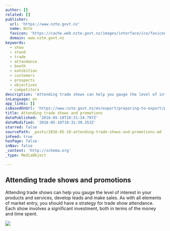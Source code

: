 ```yaml
---
author: []
related: []
publisher:
  url: 'https://www.nzte.govt.nz'
  name: Nzte
  favicon: 'https://cache.web.nzte.govt.nz/images/interface/ico/favicon.BgHcCw.ico'
  domain: www.nzte.govt.nz
keywords:
  - show
  - stand
  - trade
  - attendance
  - booth
  - exhibition
  - customers
  - prospects
  - objectives
  - competitors
description: 'Attending trade shows can help you gauge the level of interest in your products and services, develop leads and make sales. As with all elements of market entry, you should have a strategy for trade show attendance. Each show involves a significant investment, both in terms of the money and time spent.'
inLanguage: en
app_links: []
isBasedOnUrl: 'https://www.nzte.govt.nz/en/export/preparing-to-export/preparing-your-marketing-and-sales/attending-trade-shows-and-promotions/'
title: Attending trade shows and promotions
datePublished: '2016-05-18T10:31:34.797Z'
dateModified: '2016-05-18T10:31:30.353Z'
starred: false
sourcePath: _posts/2016-05-18-attending-trade-shows-and-promotions.md
inFeed: true
hasPage: false
inNav: false
_context: 'http://schema.org'
_type: MediaObject

---
```

<article style=""><h1>Attending trade shows and promotions</h1><p>Attending trade shows can help you gauge the level of interest in your products and services, develop leads and make sales. As with all elements of market entry, you should have a strategy for trade show attendance. Each show involves a significant investment, both in terms of the money and time spent.</p><img src="https://cache.web.nzte.govt.nz/vCrtIxg/media/4285467/img_0253.jpg" /></article>